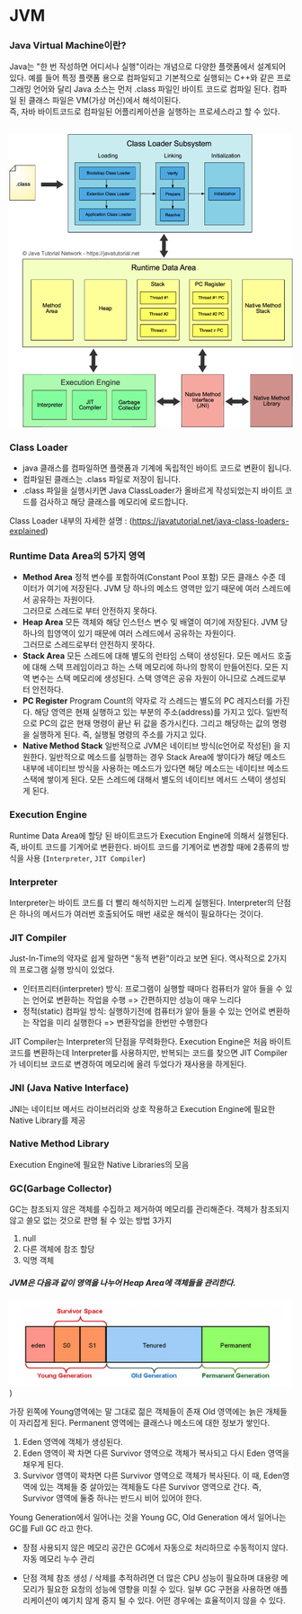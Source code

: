 # JVM

### Java Virtual Machine이란?

Java는 "한 번 작성하면 어디서나 실행"이라는 개념으로 다양한 플랫폼에서 설계되어 있다. 예를 들어 특정 플랫폼 용으로 컴파일되고 기본적으로 실행되는 C++와 같은 프로그래밍 언어와 달리 Java 소스는 먼저 .class 파일인 바이트 코드로 컴파일 된다. 컴파일 된 클래스 파일은 VM(가상 머신)에서 해석이된다.<br>
즉, 자바 바이트코드로 컴파일된 어플리케이션을 실행하는 프로세스라고 할 수 있다.<br>
<br>

![JVM](../image/jvm-architecture.png)

### Class Loader

- java 클래스를 컴파일하면 플랫폼과 기계에 독립적인 바이트 코드로 변환이 됩니다.
- 컴파일된 클래스는 .class 파일로 저장이 됩니다.
- .class 파일을 실행시키면 Java ClassLoader가 올바르게 작성되었는지 바이트 코드를 검사하고 해당 클래스를 메모리에 로드합니다.

Class Loader 내부의 자세한 설명 : (https://javatutorial.net/java-class-loaders-explained)

### Runtime Data Area의 5가지 영역

- <b>Method Area</b>
  정적 변수를 포함하여(Constant Pool 포함) 모든 클래스 수준 데이터가 여기에 저장된다. JVM 당 하나의 메소드 영역만 있기 때문에 여러 스레드에서 공유하는 자원이다.<br> 그러므로 스레드로 부터 안전하지 못하다.
- <b>Heap Area</b>
  모든 객체와 해당 인스턴스 변수 및 배열이 여기에 저장된다. JVM 당 하나의 힙영역이 있기 때문에 여러 스레드에서 공유하는 자원이다.<br> 그러므로 스레드로부터 안전하지 못하다.
- <b>Stack Area</b>
  모든 스레드에 대해 별도의 런타임 스택이 생성된다. 모든 메서드 호출에 대해 스택 프레임이라고 하는 스택 메모리에 하나의 항목이 만들어진다. 모든 지역 변수는 스택 메모리에 생성된다. 스택 영역은 공유 자원이 아니므로 스레드로부터 안전하다.
- <b>PC Register</b>
  Program Count의 약자로 각 스레드는 별도의 PC 레지스터를 가진다. 해당 영역은 현재 실행하고 있는 부분의 주소(address)를 가지고 있다. 일반적으로 PC의 값은 현재 명령이 끝난 뒤 값을 증가시킨다. 그리고 해당하는 값의 명령을 실행하게 된다. 즉, 실행될 명령의 주소를 가지고 있다.
- <b>Native Method Stack</b>
  일반적으로 JVM은 네이티브 방식(c언어로 작성된) 을 지원한다. 일반적으로 메소드를 실행하는 경우 Stack Area에 쌓이다가 해당 메소드 내부에 네이티브 방식을 사용하는 메소드가 있다면 해당 메소드는 네이티브 메소드 스택에 쌓이게 된다. 모든 스레드에 대해서 별도의 네이티브 메서드 스택이 생성되게 된다.

### Execution Engine

Runtime Data Area에 할당 된 바이트코드가 Execution Engine에 의해서 실행된다. 즉, 바이트 코드를 기계어로 변환한다. 바이트 코드를 기계어로 변경할 때에 2종류의 방식을 사용 (`Interpreter`, `JIT Compiler`)

### Interpreter

Interpreter는 바이트 코드를 더 빨리 해석하지만 느리게 실행된다. Interpreter의 단점은 하나의 메서드가 여러번 호출되어도 매번 새로운 해석이 필요하다는 것이다.

### JIT Compiler

Just-In-Time의 약자로 쉽게 말하면 "동적 변환"이라고 보면 된다. 역사적으로 2가지의 프로그램 실행 방식이 있었다.

- 인터프리터(interpreter) 방식: 프로그램이 실행할 때마다 컴퓨터가 알아 들을 수 있는 언어로 변환하는 작업을 수행 => 간편하지만 성능이 매우 느리다
- 정적(static) 컴파일 방식: 실행하기전에 컴퓨터가 알아 들을 수 있는 언어로 변환하는 작업을 미리 실행한다 => 변환작업을 한번만 수행한다

JIT Compiler는 Interpreter의 단점을 무력화한다. Execution Engine은 처음 바이트 코드를 변환하는데 Interpreter를 사용하지만, 반복되는 코드를 찾으면 JIT Compiler가 네이티브 코드로 변경하여 메모리에 올려 두었다가 재사용을 하게된다.

### JNI (Java Native Interface)

JNI는 네이티브 메서드 라이브러리와 상호 작용하고 Execution Engine에 필요한 Native Library를 제공

### Native Method Library

Execution Engine에 필요한 Native Libraries의 모음

### GC(Garbage Collector)

GC는 참조되지 않은 객체를 수집하고 제거하여 메모리를 관리해준다. 객체가 참조되지 않고 쓸모 없는 것으로 판명 될 수 있는 방법 3가지

1. null
2. 다른 객체에 참조 할당
3. 익명 객체

##### JVM은 다음과 같이 영역을 나누어 Heap Area에 객체들을 관리한다.

![GC](../image/GarbageCollector.PNG))

가장 왼쪽에 Young영역에는 말 그대로 젊은 객체들이 존재 Old 영역에는 늙은 개체들이 자리잡게 된다. Permanent 영역에는 클래스나 메소드에 대한 정보가 쌓인다.<br>

1.  Eden 영역에 객체가 생성된다.
2.  Eden 영역이 꽉 차면 다른 Survivor 영역으로 객체가 복사되고 다시 Eden 영역을 채우게 된다.
3.  Survivor 영역이 꽉차면 다른 Survivor 영역으로 객체가 복사된다. 이 때, Eden영역에 있는 객체들 중 살아있는 객체들도 다른 Survivor 영역으로 간다. 즉, Survivor 영역에 둘중 하나는 반드시 비어 있어야 한다.

Young Generation에서 일어나는 것을 Young GC, Old Generation 에서 일어나는 GC를 Full GC 라고 한다.

- 장점
  사용되지 않은 메모리 공간은 GC에서 자동으로 처리하므로 수동적이지 않다.
  자동 메모리 누수 관리

- 단점
  객체 참조 생성 / 삭제를 추적하려면 더 많은 CPU 성능이 필요하며 대용량 메모리가 필요한 요청의 성능에 영향을 미칠 수 있다.
  일부 GC 구현을 사용하면 애플리케이션이 예기치 않게 중지 될 수 있다.
  어떤 경우에는 효율적이지 않을 수 있다.
